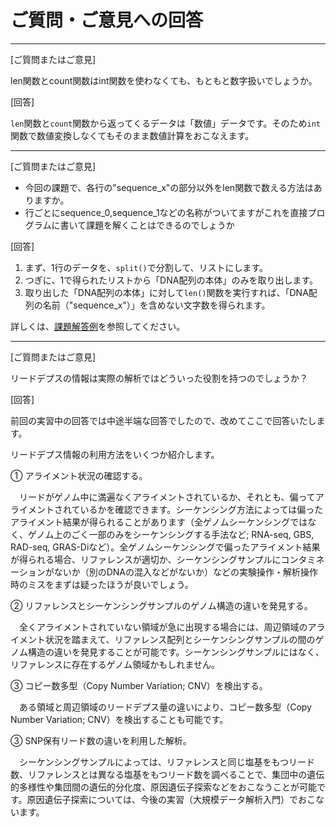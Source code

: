 # ご質問・ご意見への回答
---

[ご質問またはご意見]

len関数とcount関数はint関数を使わなくても、もともと数字扱いでしょうか。

[回答]

`len`関数と`count`関数から返ってくるデータは「数値」データです。そのため`int`関数で数値変換しなくてもそのまま数値計算をおこなえます。

---

[ご質問またはご意見]

- 今回の課題で、各行の"sequence_x"の部分以外をlen関数で数える方法はありますか。
- 行ごとにsequence_0,sequence_1などの名称がついてますがこれを直接プログラムに書いて課題を解くことはできるのでしょうか

[回答]

1. まず、1行のデータを、`split()`で分割して、リストにします。
1. つぎに、1で得られたリストから「DNA配列の本体」のみを取り出します。
1. 取り出した「DNA配列の本体」に対して`len()`関数を実行すれば、「DNA配列の名前（"sequence_x"）」を含めない文字数を得られます。

詳しくは、[課題解答例](https://colab.research.google.com/github/CropEvol/lecture/blob/master/textbook_2020/L03_python_basis_2_2.HW.ANS.ipynb)を参照してください。

---

[ご質問またはご意見]

リードデプスの情報は実際の解析ではどういった役割を持つのでしょうか？

[回答]

前回の実習中の回答では中途半端な回答でしたので、改めてここで回答いたします。

リードデプス情報の利用方法をいくつか紹介します。

① アライメント状況の確認する。  

　リードがゲノム中に満遍なくアライメントされているか、それとも、偏ってアライメントされているかを確認できます。シーケンシング方法によっては偏ったアライメント結果が得られることがあります（全ゲノムシーケンシングではなく、ゲノム上のごく一部のみをシーケンシングする手法など; RNA-seq, GBS, RAD-seq, GRAS-Diなど）。全ゲノムシーケンシングで偏ったアライメント結果が得られる場合、リファレンスが適切か、シーケンシングサンプルにコンタミネーションがないか（別のDNAの混入などがないか）などの実験操作・解析操作時のミスをまずは疑ったほうが良いでしょう。

② リファレンスとシーケンシングサンプルのゲノム構造の違いを発見する。  

　全くアライメントされていない領域が急に出現する場合には、周辺領域のアライメント状況を踏まえて、リファレンス配列とシーケンシングサンプルの間のゲノム構造の違いを発見することが可能です。シーケンシングサンプルにはなく、リファレンスに存在するゲノム領域かもしれません。

③ コピー数多型（Copy Number Variation; CNV）を検出する。  

　ある領域と周辺領域のリードデプス量の違いにより、コピー数多型（Copy Number Variation; CNV）を検出することも可能です。

③ SNP保有リード数の違いを利用した解析。  

　シーケンシングサンプルによっては、リファレンスと同じ塩基をもつリード数、リファレンスとは異なる塩基をもつリード数を調べることで、集団中の遺伝的多様性や集団間の遺伝的分化度、原因遺伝子探索などをおこなうことが可能です。原因遺伝子探索については、今後の実習（大規模データ解析入門）でおこないます。
